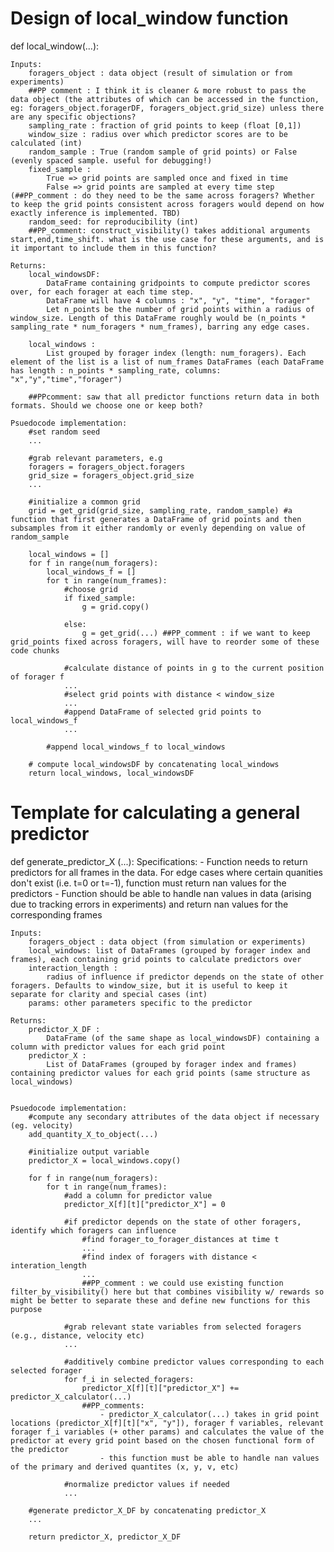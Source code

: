 # Design of local_window function

def local_window(...):
    
    Inputs: 
        foragers_object : data object (result of simulation or from experiments)
        ##PP comment : I think it is cleaner & more robust to pass the data object (the attributes of which can be accessed in the function, eg: foragers_object.foragerDF, foragers_object.grid_size) unless there are any specific objections?
        sampling_rate : fraction of grid points to keep (float [0,1])
        window_size : radius over which predictor scores are to be calculated (int)
        random_sample : True (random sample of grid points) or False (evenly spaced sample. useful for debugging!)
        fixed_sample :
            True => grid points are sampled once and fixed in time
            False => grid points are sampled at every time step (##PP_comment : do they need to be the same across foragers? Whether to keep the grid points consistent across foragers would depend on how exactly inference is implemented. TBD)
        random_seed: for reproducibility (int)
        ##PP_comment: construct_visibility() takes additional arguments start,end,time_shift. what is the use case for these arguments, and is it important to include them in this function?

    Returns: 
        local_windowsDF:
            DataFrame containing gridpoints to compute predictor scores over, for each forager at each time step.
            DataFrame will have 4 columns : "x", "y", "time", "forager"
            Let n_points be the number of grid points within a radius of window_size. Length of this DataFrame roughly would be (n_points * sampling_rate * num_foragers * num_frames), barring any edge cases.

        local_windows : 
            List grouped by forager index (length: num_foragers). Each element of the list is a list of num_frames DataFrames (each DataFrame has length : n_points * sampling_rate, columns: "x","y","time","forager") 

        ##PPcomment: saw that all predictor functions return data in both formats. Should we choose one or keep both?

    Psuedocode implementation:
        #set random seed
        ...

        #grab relevant parameters, e.g
        foragers = foragers_object.foragers
        grid_size = foragers_object.grid_size
        ...

        #initialize a common grid
        grid = get_grid(grid_size, sampling_rate, random_sample) #a function that first generates a DataFrame of grid points and then subsamples from it either randomly or evenly depending on value of random_sample

        local_windows = []
        for f in range(num_foragers): 
            local_windows_f = []
            for t in range(num_frames):
                #choose grid
                if fixed_sample:
                    g = grid.copy()
                
                else:
                    g = get_grid(...) ##PP_comment : if we want to keep grid_points fixed across foragers, will have to reorder some of these code chunks

                #calculate distance of points in g to the current position of forager f
                ...
                #select grid points with distance < window_size
                ...
                #append DataFrame of selected grid points to local_windows_f
                ...

            #append local_windows_f to local_windows
        
        # compute local_windowsDF by concatenating local_windows
        return local_windows, local_windowsDF


# Template for calculating a general predictor
def generate_predictor_X (...):
    Specifications:
        - Function needs to return predictors for all frames in the data. For edge cases where certain quanities don't exist (i.e. t=0 or t=-1), function must return nan values for the predictors
        - Function should be able to handle nan values in data (arising due to tracking errors in experiments) and return nan values for the corresponding frames   

    Inputs:
        foragers_object : data object (from simulation or experiments)
        local_windows: list of DataFrames (grouped by forager index and frames), each containing grid points to calculate predictors over
        interaction_length : 
            radius of influence if predictor depends on the state of other foragers. Defaults to window_size, but it is useful to keep it separate for clarity and special cases (int)
        params: other parameters specific to the predictor

    Returns:
        predictor_X_DF : 
            DataFrame (of the same shape as local_windowsDF) containing a column with predictor values for each grid point
        predictor_X : 
            List of DataFrames (grouped by forager index and frames) containing predictor values for each grid points (same structure as local_windows)


    Psuedocode implementation: 
        #compute any secondary attributes of the data object if necessary (eg. velocity)
        add_quantity_X_to_object(...)

        #initialize output variable
        predictor_X = local_windows.copy()

        for f in range(num_foragers):
            for t in range(num_frames):
                #add a column for predictor value
                predictor_X[f][t]["predictor_X"] = 0 

                #if predictor depends on the state of other foragers, identify which foragers can influence
                    #find forager_to_forager_distances at time t 
                    ...
                    #find index of foragers with distance < interation_length
                    ...
                    ##PP_comment : we could use existing function filter_by_visibility() here but that combines visibility w/ rewards so might be better to separate these and define new functions for this purpose

                #grab relevant state variables from selected foragers (e.g., distance, velocity etc)
                ...

                #additively combine predictor values corresponding to each selected forager
                for f_i in selected_foragers:
                    predictor_X[f][t]["predictor_X"] += predictor_X_calculator(...)
                    ##PP_comments:
                        - predictor_X_calculator(...) takes in grid point locations (predictor_X[f][t]["x", "y"]), forager f variables, relevant forager f_i variables (+ other params) and calculates the value of the predictor at every grid point based on the chosen functional form of the predictor
                        - this function must be able to handle nan values of the primary and derived quantites (x, y, v, etc)

                #normalize predictor values if needed
                ...

        #generate predictor_X_DF by concatenating predictor_X
        ...

        return predictor_X, predictor_X_DF

        

                    
                    






